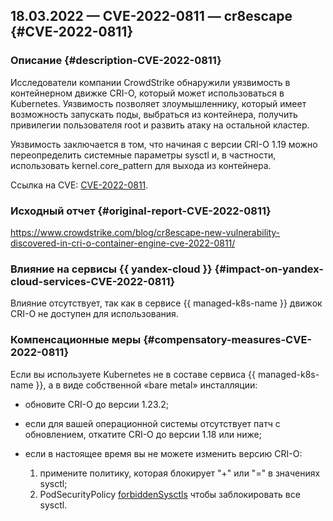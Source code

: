 ## 18.03.2022 — CVE-2022-0811 — cr8escape {#CVE-2022-0811}

### Описание {#description-CVE-2022-0811}

Исследователи компании CrowdStrike обнаружили уязвимость в контейнерном движке CRI-O, который может использоваться в Kubernetes. Уязвимость позволяет злоумышленнику, который имеет возможность запускать поды, выбраться из контейнера, получить привилегии пользователя root и развить атаку на остальной кластер.

Уязвимость заключается в том, что начиная с версии CRI-O 1.19 можно переопределить системные параметры sysctl и, в частности, использовать kernel.core_pattern для выхода из контейнера.

Ссылка на CVE: [CVE-2022-0811](https://nvd.nist.gov/vuln/detail/CVE-2022-0811).

### Исходный отчет {#original-report-CVE-2022-0811}

<https://www.crowdstrike.com/blog/cr8escape-new-vulnerability-discovered-in-cri-o-container-engine-cve-2022-0811/>

### Влияние на сервисы {{ yandex-cloud }} {#impact-on-yandex-cloud-services-CVE-2022-0811}

Влияние отсутствует, так как в сервисе {{ managed-k8s-name }} движок CRI-O не доступен для использования.

### Компенсационные меры {#compensatory-measures-CVE-2022-0811}

Если вы используете Kubernetes не в составе сервиса {{ managed-k8s-name }}, а в виде собственной «bare metal» инсталляции:

* обновите CRI-O до версии 1.23.2;
* если для вашей операционной системы отсутствует патч с обновлением, откатите CRI-O до версии 1.18 или ниже;
* если в настоящее время вы не можете изменить версию CRI-O:

    1. примените политику, которая блокирует "+" или "=" в значениях sysctl;
    2. PodSecurityPolicy [forbiddenSysctls](https://kubernetes.io/docs/concepts/policy/pod-security-policy/#sysctl) чтобы заблокировать все sysctl.
